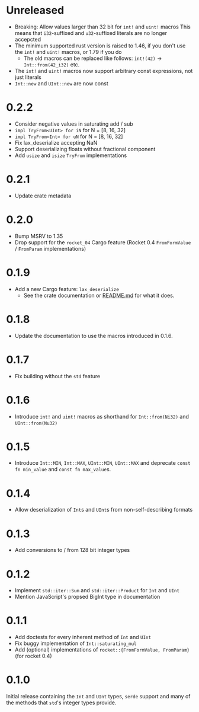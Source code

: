 # Unreleased

* Breaking: Allow values larger than 32 bit for `int!` and `uint!` macros
  This means that `i32`-suffixed and `u32`-suffixed literals are no longer accepcted
* The minimum supported rust version is raised to 1.46, if you don't use the `int!` and `uint!` macros, or 1.79 if you do
  * The old macros can be replaced like follows: `int!(42)` -> `Int::from(42_i32)` etc.
* The `int!` and `uint!` macros now support arbitrary const expressions, not just literals
* `Int::new` and `UInt::new` are now const

# 0.2.2

* Consider negative values in saturating add / sub
* `impl TryFrom<UInt> for iN` for N = [8, 16, 32]
* `impl TryFrom<Int> for uN` for N = [8, 16, 32]
* Fix lax_deserialize accepting NaN
* Support deserializing floats without fractional component
* Add `usize` and `isize` `TryFrom` implementations

# 0.2.1

* Update crate metadata

# 0.2.0

* Bump MSRV to 1.35
* Drop support for the `rocket_04` Cargo feature (Rocket 0.4 `FromFormValue` / `FromParam`
  implementations)

# 0.1.9

* Add a new Cargo feature: `lax_deserialize`
  * See the crate documentation or [README.md](README.md) for what it does.

# 0.1.8

* Update the documentation to use the macros introduced in 0.1.6.

# 0.1.7

* Fix building without the `std` feature

# 0.1.6

* Introduce `int!` and `uint!` macros as shorthand for `Int::from(Ni32)` and `UInt::from(Nu32)`

# 0.1.5

* Introduce `Int::MIN`, `Int::MAX`, `UInt::MIN`, `UInt::MAX` and deprecate `const fn min_value` and
  `const fn max_value`s.

# 0.1.4

* Allow deserialization of `Int`s and `UInt`s from non-self-describing formats

# 0.1.3

* Add conversions to / from 128 bit integer types

# 0.1.2

* Implement `std::iter::Sum` and `std::iter::Product` for `Int` and `UInt`
* Mention JavaScript's propsed BigInt type in documentation

# 0.1.1

* Add doctests for every inherent method of `Int` and `UInt`
* Fix buggy implementation of `Int::saturating_mul`
* Add (optional) implementations of `rocket::{FromFormValue, FromParam}` (for rocket 0.4)

# 0.1.0

Initial release containing the `Int` and `UInt` types, `serde` support and many of the methods that
`std`'s integer types provide.
